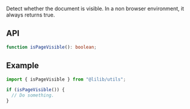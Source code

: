 Detect whether the document is visible. In a non browser environment, it always returns true.

## API

```ts
function isPageVisible(): boolean;
```

## Example

```ts
import { isPageVisible } from "@lilib/utils";

if (isPageVisible()) {
  // Do something.
}
```
